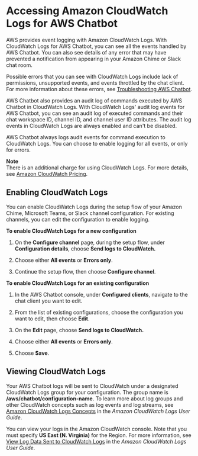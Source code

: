 # Accessing Amazon CloudWatch Logs for AWS Chatbot<a name="cloudwatch-logs"></a>

AWS provides event logging with Amazon CloudWatch Logs\. With CloudWatch Logs for AWS Chatbot, you can see all the events handled by AWS Chatbot\. You can also see details of any error that may have prevented a notification from appearing in your Amazon Chime or Slack chat room\.

Possible errors that you can see with CloudWatch Logs include lack of permissions, unsupported events, and events throttled by the chat client\. For more information about these errors, see [Troubleshooting AWS Chatbot](chatbot-troubleshooting.md)\.

AWS Chatbot also provides an audit log of commands executed by AWS Chatbot in CloudWatch Logs\. With CloudWatch Logs' audit log events for AWS Chatbot, you can see an audit log of executed commands and their chat workspace ID, channel ID, and channel user ID attributes\. The audit log events in CloudWatch Logs are always enabled and can't be disabled\.

AWS Chatbot always logs audit events for command execution to CloudWatch Logs\. You can choose to enable logging for all events, or only for errors\.

**Note**  
There is an additional charge for using CloudWatch Logs\. For more details, see [Amazon CloudWatch Pricing](https://aws.amazon.com/cloudwatch/pricing)\.

## Enabling CloudWatch Logs<a name="enabling-cloudwatch-logs"></a>

You can enable CloudWatch Logs during the setup flow of your Amazon Chime, Microsoft Teams, or Slack channel configuration\. For existing channels, you can edit the configuration to enable logging\.

**To enable CloudWatch Logs for a new configuration**

1. On the **Configure channel** page, during the setup flow, under **Configuration details**, choose **Send logs to CloudWatch\.**

1. Choose either **All events** or **Errors only**\.

1. Continue the setup flow, then choose **Configure channel**\.

**To enable CloudWatch Logs for an existing configuration**

1. In the AWS Chatbot console, under **Configured clients**, navigate to the chat client you want to edit\.

1. From the list of existing configurations, choose the configuration you want to edit, then choose **Edit**\.

1. On the **Edit** page, choose **Send logs to CloudWatch\.**

1. Choose either **All events** or **Errors only**\.

1. Choose **Save**\.

## Viewing CloudWatch Logs<a name="viewing-cloudwatch-logs"></a>

Your AWS Chatbot logs will be sent to CloudWatch under a designated CloudWatch Logs group for your configuration\. The group name is **/aws/chatbot/**configuration\-name****\. To learn more about log groups and other CloudWatch concepts such as log events and log streams, see [Amazon CloudWatch Logs Concepts](https://docs.aws.amazon.com/AmazonCloudWatch/latest/logs/CloudWatchLogsConcepts.html) in the *Amazon CloudWatch Logs User Guide*\.

You can view your logs in the Amazon CloudWatch console\. Note that you must specify **US East \(N\. Virginia\)** for the Region\. For more information, see [View Log Data Sent to CloudWatch Logs](https://docs.aws.amazon.com/AmazonCloudWatch/latest/logs/Working-with-log-groups-and-streams.html#ViewingLogData) in the *Amazon CloudWatch Logs User Guide*\.